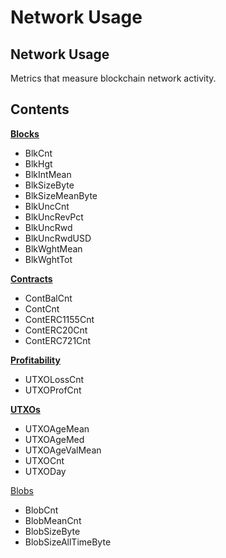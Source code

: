 # Network Usage

## Network Usage

Metrics that measure blockchain network activity.

## Contents

[**Blocks**](blocks.md)

* BlkCnt
* BlkHgt
* BlkIntMean
* BlkSizeByte
* BlkSizeMeanByte
* BlkUncCnt
* BlkUncRevPct
* BlkUncRwd
* BlkUncRwdUSD
* BlkWghtMean
* BlkWghtTot

[**Contracts**](utxos.md)

* ContBalCnt
* ContCnt
* ContERC1155Cnt
* ContERC20Cnt
* ContERC721Cnt

[**Profitability**](broken-reference)

* UTXOLossCnt
* UTXOProfCnt

[**UTXOs**](broken-reference)

* UTXOAgeMean
* UTXOAgeMed
* UTXOAgeValMean
* UTXOCnt
* UTXODay

[Blobs](blobs.md)

* BlobCnt
* BlobMeanCnt
* BlobSizeByte
* BlobSizeAllTimeByte

